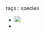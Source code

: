 tags:: species

- ![](https://peach-geographical-bat-397.mypinata.cloud/ipfs/QmdwV4oRSfXSH3YSWwQSWYfttmygSeSACmRWHPDeBpXi1Z)
-